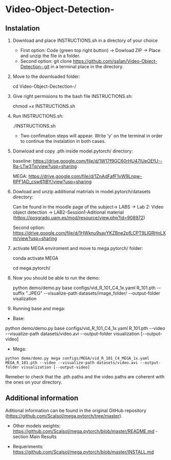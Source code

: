 # Video-Object-Detection-


## Instalation

1) Download and place INSTRUCTIONS.sh in a directory of your choice

   - First option: Code (green top right button) -> Dowload ZIP -> Place and unzip the file in a folder.
   - Second option: git clone https://github.com/ga1an/Video-Object-Detection-.git in a terminal place in the directory.

2) Move to the downloaded folder:

   cd Video-Object-Dectection-/

3) Give right permisions to the bash file INSTRUCTIONS.sh:
   
    chmod +x INSTRUCTIONS.sh

4) Run INSTRUCTIONS.sh:
 
    ./INSTRUCTIONS.sh

   - Two confimation steps will appear. Write 'y' on the terminal in order to continue the instalation in both cases.

5) Donwload and copy .pth inside model.pytorch/ directory:

    baseline: https://drive.google.com/file/d/1W17f9GC60rHU47lUeOEfU--Ra-LTw3Tq/view?usp=sharing

    MEGA: https://drive.google.com/file/d/1ZnAdFafF1vW9Lnpw-RPF1AD_csw61lBY/view?usp=sharing

6) Dowload and unzip additional matirials in model.pytorch/datasets directory:
   
    Can be found in the moodle page of the subject-> LABS -> Lab 2: Video object detection -> LAB2-Session1-Aditional material (https://posgrado.uam.es/mod/resource/view.php?id=908972)

    Second option:
    https://drive.google.com/file/d/1HWknu9savYKZBne2pfLCPT9LlGRHnLXm/view?usp=sharing

7) activate MEGA enviroment and move to mega.pytorch/ folder:

    conda activate MEGA

    cd mega.pytorch/
   
9) Now you should be able to run the demo:

    python demo/demo.py base configs/vid_R_101_C4_1x.yaml R_101.pth --suffix ".JPEG" --visualize-path datasets/image_folder/ --output-folder visalization

10) Running base and mega:
    
   - Base:
   
   python demo/demo.py base configs/vid_R_101_C4_1x.yaml R_101.pth --video --visualize-path datasets/video.avi --output-folder visualization [--output-video]
   
   - Mega:
   
    python demo/demo.py mega configs/MEGA/vid_R_101_C4_MEGA_1x.yaml MEGA_R_101.pth --video --visualize-path datasets/video.avi --output-folder visualization [--output-video]


   Remeber to check that the .pth paths and the video paths are coherent with the ones on your directory. 


## Additional information

Aditional information can be found in the original GitHub repository (https://github.com/Scalsol/mega.pytorch/tree/master).
- Other models weights: https://github.com/Scalsol/mega.pytorch/blob/master/README.md - section Main Results
  
- Requeriments: https://github.com/Scalsol/mega.pytorch/blob/master/INSTALL.md
